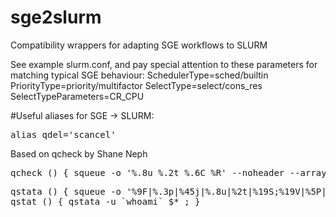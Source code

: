 # sge2slurm
Compatibility wrappers for adapting SGE workflows to SLURM

See example slurm.conf, and pay special attention to these parameters for matching typical SGE behaviour:
SchedulerType=sched/builtin
PriorityType=priority/multifactor
SelectType=select/cons_res
SelectTypeParameters=CR_CPU


#Useful aliases for SGE -> SLURM:
<pre>alias qdel='scancel'</pre>

Based on qcheck by Shane Neph
<pre>qcheck () { squeue -o '%.8u %.2t %.6C %R' --noheader --array $* | awk -v me=`whoami` 'BEGIN {mecntr=0;waitcntr=0;allwaitcntr=0;smartcntr=0;neversatisfiedcntr=0;allsmartcntr=0;allneversatisfiedcntr=0;allnum=0} {num=$3; allnum+=num; if ($2~/R/) {  } if ($2 ~/PD/) {allwaitcntr+=num; if ($4~/Dependency/ || $4~/JobHeldUser/) allsmartcntr+=num; if ($4~/DependencyNeverSatisfied/) allneversatisfiedcntr+=num; } if ($1 == me) { mecntr+=num; if ($2~/PD/) {waitcntr+=num; if ($4~/Dependency/ || $4~/JobHeldUser/) smartcntr+=num; if ($4~/DependencyNeverSatisfied/) neversatisfiedcntr+=num; } } } END { print " All Jobs: " allnum; print "   Running: " allnum-allwaitcntr; print "   Waiting: " allwaitcntr; print "      Resource: " allwaitcntr-allsmartcntr; print "      Designed: " allsmartcntr; print "      Orphaned: " allneversatisfiedcntr; print " My Jobs: " mecntr; print "   Running: " mecntr-waitcntr; print "   Waiting: " waitcntr; print "      Resource: " waitcntr-smartcntr; print "      Designed: " smartcntr; print "      Orphaned: " neversatisfiedcntr; }' &&  date; }
</pre>

<pre>
qstata () { squeue -o '%9F|%.3p|%45j|%.8u|%2t|%19S;%19V|%5P|%.3C|%.10K|%R' -S 'P,-t,B,-p' $* | awk -F "|" 'BEGIN {OFS=" "} {if(NR==1) {$6="SUBMIT/START       "} else {split($6, times, ";"); if($5=="R") {$6=times[1]} else {$6=times[2]}} print}'; }
qstat () { qstata -u `whoami` $* ; }
</pre>
